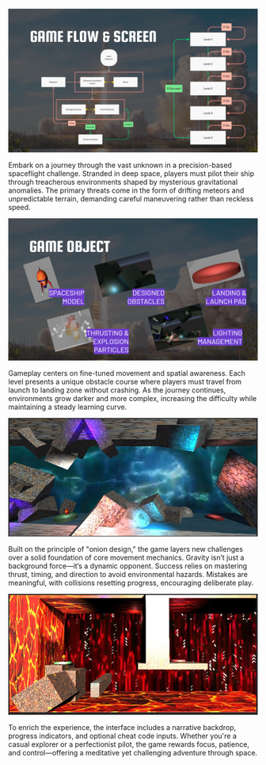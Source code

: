 ![Game Flow](./Game%20Preview/Gameflow.png)

Embark on a journey through the vast unknown in a precision-based spaceflight challenge. Stranded in deep space, players must pilot their ship through treacherous environments shaped by mysterious gravitational anomalies. The primary threats come in the form of drifting meteors and unpredictable terrain, demanding careful maneuvering rather than reckless speed.

![Game Object](./Game%20Preview/Gameobject.png)

Gameplay centers on fine-tuned movement and spatial awareness. Each level presents a unique obstacle course where players must travel from launch to landing zone without crashing. As the journey continues, environments grow darker and more complex, increasing the difficulty while maintaining a steady learning curve.

![Game Stage](./Game%20Preview/GIYE1.JPG) 

Built on the principle of "onion design," the game layers new challenges over a solid foundation of core movement mechanics. Gravity isn’t just a background force—it’s a dynamic opponent. Success relies on mastering thrust, timing, and direction to avoid environmental hazards. Mistakes are meaningful, with collisions resetting progress, encouraging deliberate play.

![Game Stage](./Game%20Preview/GIYE4.JPG)

To enrich the experience, the interface includes a narrative backdrop, progress indicators, and optional cheat code inputs. Whether you're a casual explorer or a perfectionist pilot, the game rewards focus, patience, and control—offering a meditative yet challenging adventure through space.
